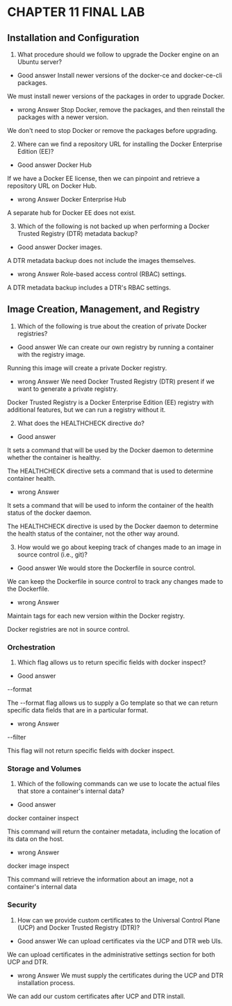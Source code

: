 # CHAPTER 11 FINAL LAB
## Installation and Configuration

1. What procedure should we follow to upgrade the Docker engine on an Ubuntu server?

- Good answer
Install newer versions of the docker-ce and docker-ce-cli packages.

We must install newer versions of the packages in order to upgrade Docker.

- wrong Answer
Stop Docker, remove the packages, and then reinstall the packages with a newer version.

We don't need to stop Docker or remove the packages before upgrading.

2. Where can we find a repository URL for installing the Docker Enterprise Edition (EE)?

- Good answer
Docker Hub

If we have a Docker EE license, then we can pinpoint and retrieve a repository URL on Docker Hub.

- wrong Answer
Docker Enterprise Hub

A separate hub for Docker EE does not exist.

3. Which of the following is not backed up when performing a Docker Trusted Registry (DTR) metadata backup?
- Good answer
Docker images.

A DTR metadata backup does not include the images themselves.

- wrong Answer
Role-based access control (RBAC) settings.

A DTR metadata backup includes a DTR's RBAC settings.

## Image Creation, Management, and Registry
1. Which of the following is true about the creation of private Docker registries?

- Good answer
We can create our own registry by running a container with the registry image.

Running this image will create a private Docker registry.

- wrong Answer
We need Docker Trusted Registry (DTR) present if we want to generate a private registry.

Docker Trusted Registry is a Docker Enterprise Edition (EE) registry with additional features, but we can run a registry without it.

2. What does the HEALTHCHECK directive do?

- Good answer

It sets a command that will be used by the Docker daemon to determine whether the container is healthy.

The HEALTHCHECK directive sets a command that is used to determine container health.

- wrong Answer

It sets a command that will be used to inform the container of the health status of the docker daemon.

The HEALTHCHECK directive is used by the Docker daemon to determine the health status of the container, not the other way around.

3. How would we go about keeping track of changes made to an image in source control (i.e., git)?

- Good answer
We would store the Dockerfile in source control.

We can keep the Dockerfile in source control to track any changes made to the Dockerfile.

- wrong Answer

Maintain tags for each new version within the Docker registry.

Docker registries are not in source control.

### Orchestration
1. Which flag allows us to return specific fields with docker inspect?

- Good answer

--format

The --format flag allows us to supply a Go template so that we can return specific data fields that are in a particular format.

- wrong Answer

--filter

This flag will not return specific fields with docker inspect.

### Storage and Volumes
1. Which of the following commands can we use to locate the actual files that store a container's internal data?

- Good answer

docker container inspect <container>

This command will return the container metadata, including the location of its data on the host.

- wrong Answer

docker image inspect <image>

This command will retrieve the information about an image, not a container's internal data

### Security
1. How can we provide custom certificates to the Universal Control Plane (UCP) and Docker Trusted Registry (DTR)?

- Good answer
We can upload certificates via the UCP and DTR web UIs.

We can upload certificates in the administrative settings section for both UCP and DTR.

- wrong Answer
We must supply the certificates during the UCP and DTR installation process.

We can add our custom certificates after UCP and DTR install.
